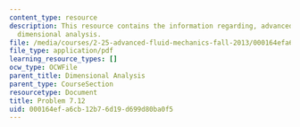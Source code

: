 ```yaml
---
content_type: resource
description: This resource contains the information regarding, advanced fluid mechanics,
  dimensional analysis.
file: /media/courses/2-25-advanced-fluid-mechanics-fall-2013/000164efa6cb12b76d19d699d80ba0f5_MIT2_25F13_Shapi7.12_Prob.pdf
file_type: application/pdf
learning_resource_types: []
ocw_type: OCWFile
parent_title: Dimensional Analysis
parent_type: CourseSection
resourcetype: Document
title: Problem 7.12
uid: 000164ef-a6cb-12b7-6d19-d699d80ba0f5
---
```

